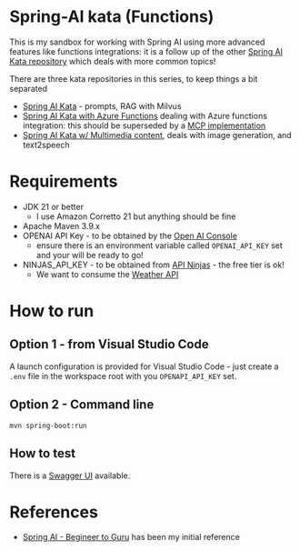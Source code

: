 # Spring-AI kata (Functions)

This is my sandbox for working with Spring AI using more advanced features like functions integrations: it is a follow up
of the other [Spring AI Kata repository](https://github.com/scalasm/springai-kata) which deals with more common topics!

There are three kata repositories in this series, to keep things a bit separated
 - [Spring AI Kata](https://github.com/scalasm/springai-kata) - prompts, RAG with Milvus
 - [Spring AI Kata with Azure Functions](https://github.com/scalasm/springai-kata-functions) dealing with Azure functions integration: this should be superseded by a [MCP implementation](https://docs.spring.io/spring-ai-mcp/reference/spring-mcp.html)
 - [Spring AI Kata w/ Multimedia content](https://github.com/scalasm/springai-kata-multimedia), deals with image generation, and text2speech

# Requirements
- JDK 21 or better
  - I use Amazon Corretto 21 but anything should be fine
- Apache Maven 3.9.x 
- OPENAI API Key - to be obtained by the [Open AI Console](https://platform.openai.com/settings/organization/api-keys)
  - ensure there is an environment variable called `OPENAI_API_KEY` set and your will be ready to go!
- NINJAS_API_KEY - to be obtained from [API Ninjas](https://api-ninjas.com/) - the free tier is ok!
  - We want to consume the [Weather API](https://api-ninjas.com/api/weather)

# How to run

## Option 1 - from Visual Studio Code
A launch configuration is provided for Visual Studio Code - just create a `.env` file in the workspace root with you `OPENAPI_API_KEY` set.

## Option 2 - Command line
```
mvn spring-boot:run
```

## How to test

There is a [Swagger UI](http://localhost:8080/swagger-ui/index.html) available.

# References
* [Spring AI - Begineer to Guru](https://www.udemy.com/course/spring-ai-beginner-to-guru) has been my initial reference
